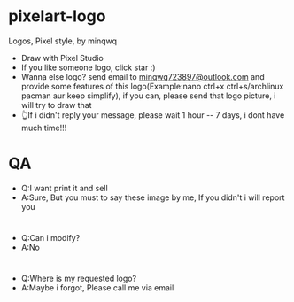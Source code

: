 # pixelart-logo
Logos, Pixel style, by minqwq

- Draw with Pixel Studio
- If you like someone logo, click star :)
- Wanna else logo? send email to minqwq723897@outlook.com and provide some features of this logo(Example:nano   ctrl+x   ctrl+s/archlinux   pacman   aur   keep simplify), if you can, please send that logo picture, i will try to draw that
- 👆If i didn't reply your message, please wait 1 hour -- 7 days, i dont have much time!!!

# QA

- Q:I want print it and sell
- A:Sure, But you must to say these image by me, If you didn't i will report you
#
- Q:Can i modify?
- A:No
#
- Q:Where is my requested logo?
- A:Maybe i forgot, Please call me via email